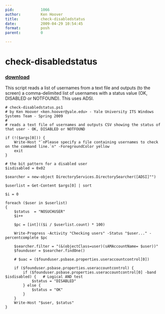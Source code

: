 ```yaml
---
pid:            1066
author:         Ken Hoover
title:          check-disabledstatus
date:           2009-04-29 10:54:45
format:         posh
parent:         0

---
```


# check-disabledstatus

### [download](//scripts/1066.ps1)

This script reads a list of usernames from a text file and outputs (to the screen) a comma-delimited list of usernames with a status value (OK, DISABLED or NOTFOUND).  This uses ADSI.

```posh
# check-disabledstatus.ps1
# by Ken Hoover <ken.hoover@yale.edu> - Yale University ITS Windows Systems Team - Spring 2009
#
# reads a text file of usernames and outputs CSV showing the status of that user - OK, DISABLED or NOTFOUND

if (!($args[0])) {
	Write-Host "`nPlease specify a file containing usernames to check on the command line.`n" -ForegroundColor yellow
	exit
}

# the bit pattern for a disabled user
$isdisabled = 0x02

$searcher = new-object DirectoryServices.DirectorySearcher([ADSI]"")

$userlist = Get-Content $args[0] | sort

$i = 0

foreach ($user in $userlist)
{
	$status  = "NOSUCHUSER"
	$i++
	
	$pc = [int](($i / $userlist.count) * 100)
	
	Write-Progress -Activity "Checking users" -Status "$user..." -percentcomplete $pc
	
	$searcher.filter = "(&(objectClass=user)(sAMAccountName= $user))"
	$founduser = $searcher.findOne()
	
	# $uac = ($founduser.psbase.properties.useraccountcontrol[0])
	
	if ($founduser.psbase.properties.useraccountcontrol) {
		if ($founduser.psbase.properties.useraccountcontrol[0] -band $isdisabled) {   # Logical AND test
			$status = "DISABLED"
		} else {
			$status = "OK"
		}
	}
	Write-Host "$user, $status"
}

```
